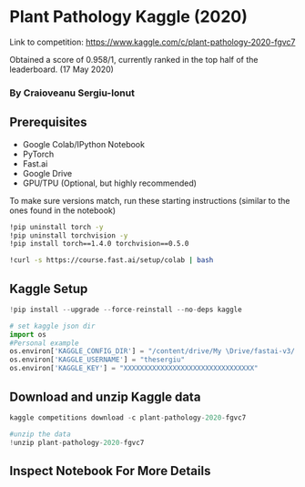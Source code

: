 # Plant Pathology Kaggle (2020)

Link to competition: https://www.kaggle.com/c/plant-pathology-2020-fgvc7

Obtained a score of 0.958/1, currently ranked in the top half of the leaderboard.
(17 May 2020)

### By Craioveanu Sergiu-Ionut

## Prerequisites

* Google Colab/IPython Notebook
* PyTorch
* Fast.ai
* Google Drive
* GPU/TPU (Optional, but highly recommended)

To make sure versions match, run these starting instructions (similar to the ones found in the notebook)

```bash
!pip uninstall torch -y
!pip uninstall torchvision -y
!pip install torch==1.4.0 torchvision==0.5.0

!curl -s https://course.fast.ai/setup/colab | bash
```

## Kaggle Setup

```python
!pip install --upgrade --force-reinstall --no-deps kaggle

# set kaggle json dir
import os
#Personal example
os.environ['KAGGLE_CONFIG_DIR'] = "/content/drive/My \Drive/fastai-v3/.kaggle/"
os.environ['KAGGLE_USERNAME'] = "thesergiu"
os.environ['KAGGLE_KEY'] = "XXXXXXXXXXXXXXXXXXXXXXXXXXXXXXXX"

```

## Download and unzip Kaggle data
```python
kaggle competitions download -c plant-pathology-2020-fgvc7

#unzip the data
!unzip plant-pathology-2020-fgvc7
```

## Inspect Notebook For More Details
